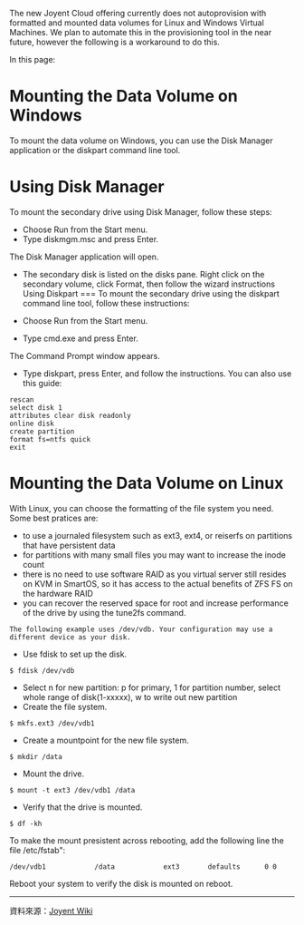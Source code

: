 The new Joyent Cloud offering currently does not autoprovision with formatted and mounted data volumes for Linux and Windows Virtual Machines. We plan to automate this in the provisioning tool in the near future, however the following is a workaround to do this.

In this page:

Mounting the Data Volume on Windows
===

To mount the data volume on Windows, you can use the Disk Manager application or the diskpart command line tool.

Using Disk Manager
===
To mount the secondary drive using Disk Manager, follow these steps:

*  Choose Run from the Start menu.
*  Type diskmgm.msc and press Enter.

The Disk Manager application will open.
*  The secondary disk is listed on the disks pane. Right click on the secondary volume, click Format, then follow the wizard instructions
Using Diskpart
===
To mount the secondary drive using the diskpart command line tool, follow these instructions:

*  Choose Run from the Start menu.
*  Type cmd.exe and press Enter.

The Command Prompt window appears.
*  Type diskpart, press Enter, and follow the instructions.
You can also use this guide:



```
rescan
select disk 1
attributes clear disk readonly
online disk
create partition
format fs=ntfs quick
exit
```



Mounting the Data Volume on Linux
===

With Linux, you can choose the formatting of the file system you need. Some best pratices are:

*  to use a journaled filesystem such as ext3, ext4, or reiserfs on partitions that have persistent data
*  for partitions with many small files you may want to increase the inode count
*  there is no need to use software RAID as you virtual server still resides on KVM in SmartOS, so it has access to the actual benefits of ZFS FS on the hardware RAID
*  you can recover the reserved space for root and increase performance of the drive by using the tune2fs command.


```
The following example uses /dev/vdb. Your configuration may use a different device as your disk.
```


*  Use fdisk to set up the disk.


```
$ fdisk /dev/vdb
```



*  Select n for new partition: p for primary, 1 for partition number, select whole range of disk(1-xxxxx), w to write out new partition
*  Create the file system.


```
$ mkfs.ext3 /dev/vdb1
```



*  Create a mountpoint for the new file system.


```
$ mkdir /data
```



*  Mount the drive.


```
$ mount -t ext3 /dev/vdb1 /data
```



*  Verify that the drive is mounted.


```
$ df -kh
```



To make the mount presistent across rebooting, add the following line the file /etc/fstab":



```
/dev/vdb1            /data            ext3       defaults      0 0
```



Reboot your system to verify the disk is mounted on reboot.




----
資料來源：[Joyent Wiki](http://wiki.joyent.com/display/www/Documentation+Home)
